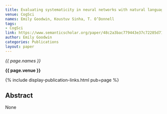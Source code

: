 ```yaml
---
title: Evaluating systematicity in neural networks with natural language inference
venue: CogSci
names: Emily Goodwin, Koustuv Sinha, T. O’Donnell
tags:
- CogSci
link: https://www.semanticscholar.org/paper/48c2a3bac779443e37c72285d71d11d9cea64e42
author: Emily Goodwin
categories: Publications
layout: paper
---
```


*{{ page.names }}*

**{{ page.venue }}**

{% include display-publication-links.html pub=page %}

## Abstract

None
